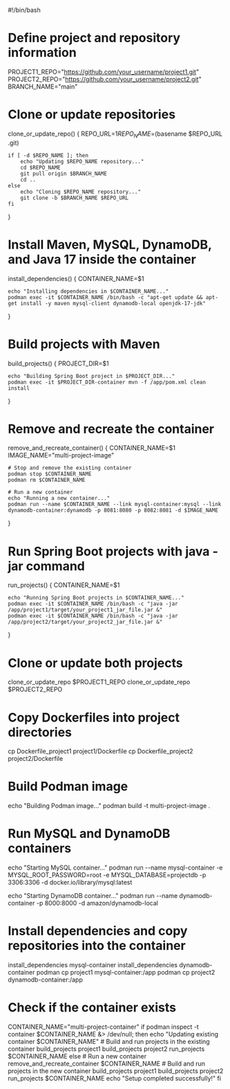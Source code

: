 #!/bin/bash

# Define project and repository information
PROJECT1_REPO="https://github.com/your_username/project1.git"
PROJECT2_REPO="https://github.com/your_username/project2.git"
BRANCH_NAME="main"

# Clone or update repositories
clone_or_update_repo() {
    REPO_URL=$1
    REPO_NAME=$(basename $REPO_URL .git)

    if [ -d $REPO_NAME ]; then
        echo "Updating $REPO_NAME repository..."
        cd $REPO_NAME
        git pull origin $BRANCH_NAME
        cd ..
    else
        echo "Cloning $REPO_NAME repository..."
        git clone -b $BRANCH_NAME $REPO_URL
    fi
}

# Install Maven, MySQL, DynamoDB, and Java 17 inside the container
install_dependencies() {
    CONTAINER_NAME=$1

    echo "Installing dependencies in $CONTAINER_NAME..."
    podman exec -it $CONTAINER_NAME /bin/bash -c "apt-get update && apt-get install -y maven mysql-client dynamodb-local openjdk-17-jdk"
}

# Build projects with Maven
build_projects() {
    PROJECT_DIR=$1

    echo "Building Spring Boot project in $PROJECT_DIR..."
    podman exec -it $PROJECT_DIR-container mvn -f /app/pom.xml clean install
}

# Remove and recreate the container
remove_and_recreate_container() {
    CONTAINER_NAME=$1
    IMAGE_NAME="multi-project-image"

    # Stop and remove the existing container
    podman stop $CONTAINER_NAME
    podman rm $CONTAINER_NAME

    # Run a new container
    echo "Running a new container..."
    podman run --name $CONTAINER_NAME --link mysql-container:mysql --link dynamodb-container:dynamodb -p 8081:8080 -p 8082:8081 -d $IMAGE_NAME
}

# Run Spring Boot projects with java -jar command
run_projects() {
    CONTAINER_NAME=$1

    echo "Running Spring Boot projects in $CONTAINER_NAME..."
    podman exec -it $CONTAINER_NAME /bin/bash -c "java -jar /app/project1/target/your_project1_jar_file.jar &"
    podman exec -it $CONTAINER_NAME /bin/bash -c "java -jar /app/project2/target/your_project2_jar_file.jar &"
}

# Clone or update both projects
clone_or_update_repo $PROJECT1_REPO
clone_or_update_repo $PROJECT2_REPO

# Copy Dockerfiles into project directories
cp Dockerfile_project1 project1/Dockerfile
cp Dockerfile_project2 project2/Dockerfile

# Build Podman image
echo "Building Podman image..."
podman build -t multi-project-image .

# Run MySQL and DynamoDB containers
echo "Starting MySQL container..."
podman run --name mysql-container -e MYSQL_ROOT_PASSWORD=root -e MYSQL_DATABASE=projectdb -p 3306:3306 -d docker.io/library/mysql:latest

echo "Starting DynamoDB container..."
podman run --name dynamodb-container -p 8000:8000 -d amazon/dynamodb-local

# Install dependencies and copy repositories into the container
install_dependencies mysql-container
install_dependencies dynamodb-container
podman cp project1 mysql-container:/app
podman cp project2 dynamodb-container:/app

# Check if the container exists
CONTAINER_NAME="multi-project-container"
if podman inspect -t container $CONTAINER_NAME &> /dev/null; then
    echo "Updating existing container $CONTAINER_NAME"
    # Build and run projects in the existing container
    build_projects project1
    build_projects project2
    run_projects $CONTAINER_NAME
else
    # Run a new container
    remove_and_recreate_container $CONTAINER_NAME
    # Build and run projects in the new container
    build_projects project1
    build_projects project2
    run_projects $CONTAINER_NAME
    echo "Setup completed successfully!"
fi
